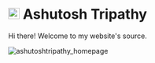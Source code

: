 # <img src="https://ashutoshtripathy.com/favicon_io/favicon-32x32.png" width="23px" height="23px"> Ashutosh Tripathy
Hi there! Welcome to my website's source.

![ashutoshtripathy_homepage](https://user-images.githubusercontent.com/38776894/129142927-fa37b757-0288-4714-80fe-b4b4cdf79fff.png)
